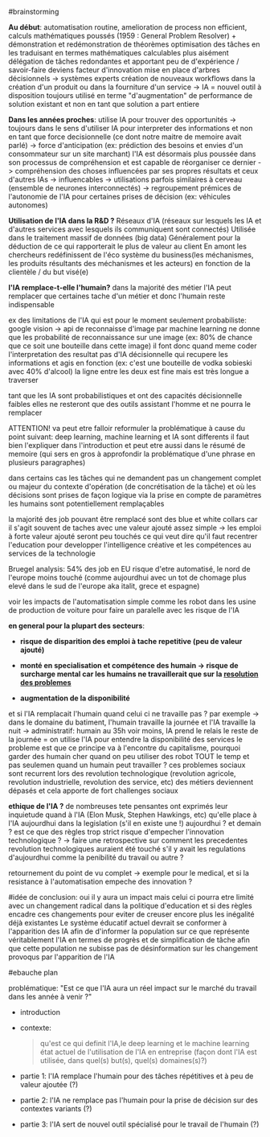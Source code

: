 #brainstorming

__**Au début**__: automatisation routine, amelioration de process non efficient,
calculs mathématiques poussés (1959 : General Problem Resolver) + démonstration et redémonstration de théorèmes
optimisation des tâches en les traduisant en termes mathématiques calculables plus aisément
délégation de tâches redondantes et apportant peu de d'expérience / savoir-faire
deviens facteur d'innovation
mise en place d'arbres décisionnels -> systèmes experts
création de nouveaux workflows dans la création d'un produit ou dans la fourniture d'un service -> IA = nouvel outil à disposition
toujours utilisé en terme "d'augmentation" de performance de solution existant et non en tant que solution a part entiere

__**Dans les années proches**__: utilise IA pour trouver des opportunités
-> toujours dans le sens d'utiliser IA pour interpreter des informations
et non en tant que force decisionnelle (ce dont notre maitre de memoire avait parlé)
-> force d'anticipation (ex: prédiction des besoins et envies d'un consommateur sur un site marchant)
l'IA est désormais plus poussée dans son processus de compréhension et est capable de réorganiser ce dernier
-> compréhension des choses influencées par ses propres résultats et ceux d'autres IAs -> influencables
-> utilisations parfois similaires à cerveau (ensemble de neurones interconnectés) -> regroupement
prémices de l'autonomie de l'IA pour certaines prises de décision  (ex: véhicules autonomes)

__**Utilisation de l'IA dans la R&D ?**__
Réseaux d'IA (réseaux sur lesquels les IA et d'autres services avec lesquels ils communiquent sont connectés)
Utilisée dans le traitement massif de données (big data)
Généralement pour la déduction de ce qui rapporterait le plus de valeur au client
En amont les chercheurs redéfinissent de l'éco système du business(les méchanismes, les produits résultants des méchanismes et les acteurs)
en fonction de la clientèle / du but visé(e)


__**l'IA remplace-t-elle l'humain?**__
dans la majorité des métier l'IA peut remplacer que certaines tache d'un métier 
et donc l'humain reste indispensable

ex des limitations de l'IA qui est pour le moment seulement probabiliste:
google vision -> api de reconnaisse d'image par machine learning 
ne donne que les probabilité de reconnaissance sur une image 
(ex: 80% de chance que ce soit une bouteille dans cette image)
il font donc quand meme coder l'interpretation des resultat
pas d'IA décisionnelle qui recupere les informations et agis en fonction
(ex: c'est une bouteille de vodka sobieski avec 40% d'alcool)
la ligne entre les deux est fine mais est très longue a traverser 

tant que les IA sont probabilistiques et ont des capacités
décisionnelle faibles elles ne resteront que des outils assistant l'homme 
et ne pourra le remplacer 

ATTENTION! va peut etre falloir reformuler la problématique à cause du
point suivant:
deep learning, machine learning et IA sont differents 
il faut bien l'expliquer dans l'introduction 
et peut etre aussi dans le résumé de memoire 
(qui sers en gros à approfondir la problématique d'une phrase en plusieurs paragraphes)

dans certains cas les tâches qui ne demandent pas un changement complet ou majeur du contexte d'opération (de concrétisation de la tâche)
et où les décisions sont prises de façon logique via la prise en compte de paramètres 
les humains sont potentiellement remplaçables

la majorité des job pouvant être remplacé sont des blue et white collars
car il s'agit souvent de taches avec une valeur ajouté assez simple 
-> les emploi à forte valeur ajouté seront peu touchés ce qui veut dire
qu'il faut recentrer l'education pour developper l'intelligence créative 
et les compétences au services de la technologie 


Bruegel analysis: 54% des job en EU risque d'etre automatisé, le nord de l'europe moins touché 
(comme aujourdhui avec un tot de chomage plus elevé dans le sud de l'europe aka italit, grece et espagne)

voir les impacts de l'automatisation simple comme les robot dans les usine de production de voiture 
pour faire un paralelle avec les risque de l'IA

__**en general pour la plupart des secteurs**__:

- __risque de disparition des emploi à tache repetitive (peu de valeur ajouté)__

- __monté en specialisation et compétence des humain -> risque de surcharge mental car les humains ne travaillerait que sur la [resolution des problemes](http://www.strategie.gouv.fr/infographies/intelligence-artificielle-travail-risques-opportunites)__

- __augmentation de la disponibilité__

et si l'IA remplacait l'humain quand celui ci ne travaille pas ? 
par exemple -> dans le domaine du batiment, l'humain travaille la journée et l'IA travaille la nuit 
            -> administratif: humain au 35h voir moins, IA prend le relais le reste de la journée 
            = on utilise l'IA pour entendre la disponibilité des services 
            le probleme est que ce principe va à l'encontre du capitalisme, pourquoi garder des humain cher quand on peu 
            utiliser des robot TOUT le temp et pas seulemen quand un humain peut travailler ? 
ces problemes sociaux sont recurrent lors des revolution technologique (revolution agricole, revolution industrielle, revolution des service, etc)
des métiers deviennent dépasés et cela apporte de fort challenges sociaux 

__**ethique de l'IA ?**__
 de nombreuses tete pensantes ont exprimés leur inquietude quand à l'IA 
(Elon Musk, Stephen Hawkings, etc)
qu'elle place à l'IA aujourdhui dans la legislation (s'il en existe une !) aujourdhui ? et demain ?
est ce que des règles trop strict risque d'empecher l'innovation technologique ? 
-> faire une retrospective sur comment les precedentes revolution technologiques auraient été touché s'il y avait les regulations
d'aujourdhui comme la penibilité du travail ou autre ?

retournement du point de vu complet -> exemple pour le medical, 
et si la resistance à l'automatisation empeche des innovation ?



#idée de conclusion:
oui il y aura un impact mais celui ci pourra etre limité avec un changement radical dans 
la politique d'education et si des règles encadre ces changements pour eviter de creuser 
encore plus les inégalité déjà existantes
Le système éducatif actuel devrait se conformer à l'apparition des IA afin de d'informer la population
sur ce que représente véritablement l'IA en termes de progrès et de simplification de tâche
afin que cette population ne subisse pas de désinformation sur les changement provoqus par l'apparition de l'IA



#ebauche plan

problématique:
"Est ce que l'IA aura un réel impact sur le marché du travail dans les année à venir ?"
- introduction 

- contexte: 
    > qu'est ce qui definit l'IA,le deep learning et le machine learning 
    > état actuel de l'utilisation de l'IA en entreprise (façon dont l'IA est utilisée, dans quel(s) but(s), quel(s) domaines(s)?)

- partie 1: l'IA remplace l'humain pour des tâches répétitives et à peu de valeur ajoutée (?)
    > 

- partie 2: l'IA ne remplace pas l'humain pour la prise de décision sur des contextes variants (?)

- partie 3: l'IA sert de nouvel outil spécialisé pour le travail de l'humain (?)
